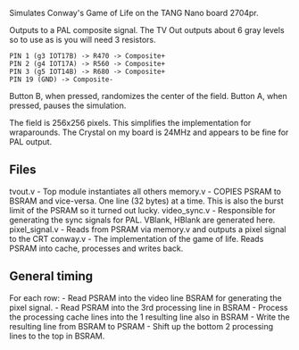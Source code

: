 Simulates Conway's Game of Life on the TANG Nano board 2704pr.

Outputs to a PAL composite signal. The TV Out outputs about 6 gray levels so to use as is you will need 3 resistors.

```
PIN 1 (g3 IOT17B) -> R470 -> Composite+
PIN 2 (g4 IOT17A) -> R560 -> Composite+
PIN 3 (g5 IOT14B) -> R680 -> Composite+
PIN 19 (GND) -> Composite-
```

Button B, when pressed, randomizes the center of the field.
Button A, when pressed, pauses the simulation.

The field is 256x256 pixels. This simplifies the implementation for wraparounds.
The Crystal on my board is 24MHz and appears to be fine for PAL output.


## Files

tvout.v - Top module instantiates all others
memory.v - COPIES PSRAM to BSRAM and vice-versa. One line (32 bytes) at a time. This is also the burst limit of the PSRAM so it turned out lucky.
video_sync.v - Responsible for generating the sync signals for PAL. VBlank, HBlank are generated here.
pixel_signal.v - Reads from PSRAM via memory.v and outputs a pixel signal to the CRT
conway.v - The implementation of the game of life. Reads PSRAM into cache, processes and writes back.

## General timing

For each row: 
    - Read PSRAM into the video line BSRAM for generating the pixel signal.
    - Read PSRAM into the 3rd processing line in BSRAM
    - Process the processing cache lines into the 1 resulting line also in BSRAM
    - Write the resulting line from BSRAM to PSRAM
    - Shift up the bottom 2 processing lines to the top in BSRAM.


